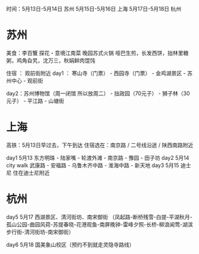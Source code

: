时间：5月13日-5月14日 苏州
	   5月15日-5月16日 上海
	   5月17日-5月18日 杭州

# 苏州
美食：李百蟹   探花・意境江南菜  晚园苏式火锅  哑巴生煎，长发西饼，拙林里糖粥，鸡角旮旯，沈万三，秋娟鲜肉馄饨

住宿 ： 观前街附近
day1 ： 寒山寺（门票） - 西园寺（门票） - 金鸡湖景区 - 苏州中心 - 观前街

day2：苏州博物馆（周一闭馆 所以放周二） - 拙政园（70元子） - 狮子林（30元子） -  平江路 -  山塘街

# 上海
高铁：5月13日早过去，下午到达
住宿选在：南京路 / 二号线沿途 / 陕西南路附近

day1 5月13 东方明珠 - 陆家嘴 - 轮渡外滩 - 南京路 - 豫园 - 田子坊
day2 5月14 city walk 武康路 - 安福路 - 乌鲁木齐中路 - 淮海中路 - 新天地
day3 5月15 迪士尼 住在迪士尼附近

# 杭州
day5 5月17 西湖景区、清河街坊、南宋御街 （凤起路-断桥残雪-白提-平湖秋月-孤山公园-曲园风荷-苏提春晓-花港观鱼-南屏晚钟-雷峰夕照-长桥-柳浪闻莺-湖滨步行街-清河街坊-南宋御街）

day6 5月18 国美象山校区（预约不到就走灵隐寺路线）
